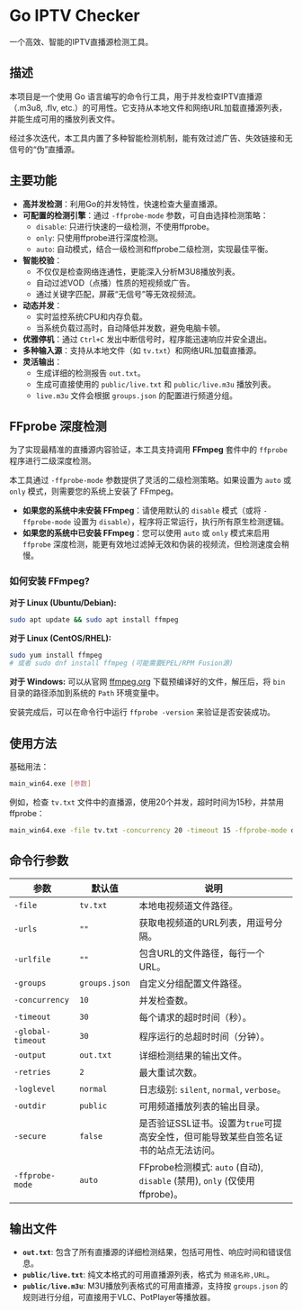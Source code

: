 # Go IPTV Checker

一个高效、智能的IPTV直播源检测工具。

## 描述

本项目是一个使用 Go 语言编写的命令行工具，用于并发检查IPTV直播源（.m3u8, .flv, etc.）的可用性。它支持从本地文件和网络URL加载直播源列表，并能生成可用的播放列表文件。

经过多次迭代，本工具内置了多种智能检测机制，能有效过滤广告、失效链接和无信号的“伪”直播源。

## 主要功能

- **高并发检测**：利用Go的并发特性，快速检查大量直播源。
- **可配置的检测引擎**：通过 `-ffprobe-mode` 参数，可自由选择检测策略：
    - `disable`: 只进行快速的一级检测，不使用ffprobe。
    - `only`: 只使用ffprobe进行深度检测。
    - `auto`: 自动模式，结合一级检测和ffprobe二级检测，实现最佳平衡。
- **智能校验**：
    - 不仅仅是检查网络连通性，更能深入分析M3U8播放列表。
    - 自动过滤VOD（点播）性质的短视频或广告。
    - 通过关键字匹配，屏蔽“无信号”等无效视频流。
- **动态并发**：
    - 实时监控系统CPU和内存负载。
    - 当系统负载过高时，自动降低并发数，避免电脑卡顿。
- **优雅停机**：通过 `Ctrl+C` 发出中断信号时，程序能迅速响应并安全退出。
- **多种输入源**：支持从本地文件（如 `tv.txt`）和网络URL加载直播源。
- **灵活输出**：
    - 生成详细的检测报告 `out.txt`。
    - 生成可直接使用的 `public/live.txt` 和 `public/live.m3u` 播放列表。
    - `live.m3u` 文件会根据 `groups.json` 的配置进行频道分组。

## FFprobe 深度检测

为了实现最精准的直播源内容验证，本工具支持调用 **FFmpeg** 套件中的 `ffprobe` 程序进行二级深度检测。

本工具通过 `-ffprobe-mode` 参数提供了灵活的二级检测策略。如果设置为 `auto` 或 `only` 模式，则需要您的系统上安装了 FFmpeg。

- **如果您的系统中未安装 FFmpeg**：请使用默认的 `disable` 模式（或将 `-ffprobe-mode` 设置为 `disable`），程序将正常运行，执行所有原生检测逻辑。
- **如果您的系统中已安装 FFmpeg**：您可以使用 `auto` 或 `only` 模式来启用 `ffprobe` 深度检测，能更有效地过滤掉无效和伪装的视频流，但检测速度会稍慢。

### 如何安装 FFmpeg?

**对于 Linux (Ubuntu/Debian):**
```bash
sudo apt update && sudo apt install ffmpeg
```

**对于 Linux (CentOS/RHEL):**
```bash
sudo yum install ffmpeg 
# 或者 sudo dnf install ffmpeg (可能需要EPEL/RPM Fusion源)
```

**对于 Windows:**
可以从官网 [ffmpeg.org](https://ffmpeg.org/download.html) 下载预编译好的文件，解压后，将 `bin` 目录的路径添加到系统的 `Path` 环境变量中。

安装完成后，可以在命令行中运行 `ffprobe -version` 来验证是否安装成功。

## 使用方法

基础用法：
```bash
main_win64.exe [参数]
```

例如，检查 `tv.txt` 文件中的直播源，使用20个并发，超时时间为15秒，并禁用ffprobe：
```bash
main_win64.exe -file tv.txt -concurrency 20 -timeout 15 -ffprobe-mode disable
```

## 命令行参数

| 参数 | 默认值 | 说明 |
| --- | --- | --- |
| `-file` | `tv.txt` | 本地电视频道文件路径。 |
| `-urls` | `""` | 获取电视频道的URL列表，用逗号分隔。 |
| `-urlfile` | `""` | 包含URL的文件路径，每行一个URL。 |
| `-groups` | `groups.json` | 自定义分组配置文件路径。 |
| `-concurrency`| `10` | 并发检查数。 |
| `-timeout` | `30` | 每个请求的超时时间（秒）。 |
| `-global-timeout`| `30` | 程序运行的总超时时间（分钟）。 |
| `-output` | `out.txt` | 详细检测结果的输出文件。 |
| `-retries` | `2` | 最大重试次数。 |
| `-loglevel` | `normal` | 日志级别: `silent`, `normal`, `verbose`。 |
| `-outdir` | `public` | 可用频道播放列表的输出目录。 |
| `-secure` | `false` | 是否验证SSL证书。设置为`true`可提高安全性，但可能导致某些自签名证书的站点无法访问。 |
| `-ffprobe-mode`| `auto` | FFprobe检测模式: `auto` (自动), `disable` (禁用), `only` (仅使用ffprobe)。 |

## 输出文件

- **`out.txt`**: 包含了所有直播源的详细检测结果，包括可用性、响应时间和错误信息。
- **`public/live.txt`**: 纯文本格式的可用直播源列表，格式为 `频道名称,URL`。
- **`public/live.m3u`**: M3U播放列表格式的可用直播源，支持按 `groups.json` 的规则进行分组，可直接用于VLC、PotPlayer等播放器。
